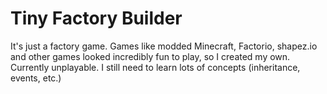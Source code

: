 # Tiny Factory Builder
It's just a factory game. Games like modded Minecraft, Factorio, shapez.io and other games looked incredibly fun to play, so I created my own.
Currently unplayable. I still need to learn lots of concepts (inheritance, events, etc.)
